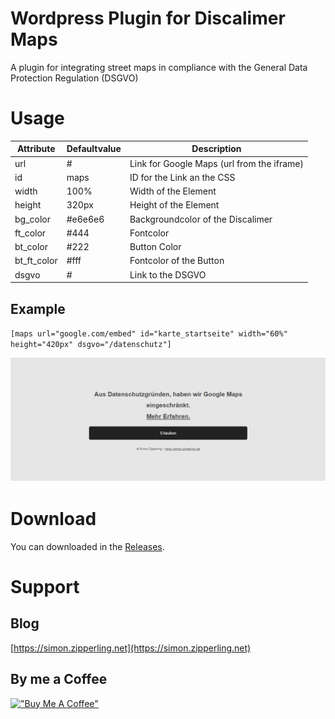 # Wordpress Plugin for Discalimer Maps
A plugin for integrating street maps in compliance with the General Data Protection Regulation (DSGVO)

# Usage
| Attribute | Defaultvalue | Description |
| -------- | -------- | -------- |
| url | # | Link for Google Maps (url from the iframe) |
| id | maps | ID for the Link an the CSS |
| width | 100% | Width of the Element |
| height | 320px | Height of the Element |
| bg_color | #e6e6e6	 | Backgroundcolor of the Discalimer |
| ft_color | #444 | Fontcolor |
| bt_color | #222 | Button Color |
| bt_ft_color | #fff | Fontcolor of the Button |
| dsgvo | # | Link to the DSGVO |

## Example

``[maps url="google.com/embed" id="karte_startseite" width="60%" height="420px" dsgvo="/datenschutz"]``

![example!](/img/example.png "Example")


# Download
You can downloaded in the [Releases](https://github.com/zipposativ/wordpress_maps_diclaimer/releases "Releases Page").


# Support
## Blog
[https://simon.zipperling.net](https://simon.zipperling.net)
## By me a Coffee
[!["Buy Me A Coffee"](https://www.buymeacoffee.com/assets/img/custom_images/yellow_img.png)](https://www.buymeacoffee.com/simon.zipperling)
